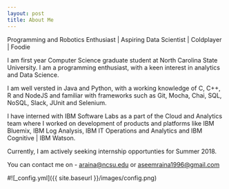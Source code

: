 ```yaml
---
layout: post
title: About Me
---
```


Programming and Robotics Enthusiast | Aspiring Data Scientist | Coldplayer | Foodie

I am first year Computer Science graduate student at North Carolina State University. I am a programming enthusiast, with a keen interest in analytics and Data Science.

I am well versted in Java and Python, with a working knowledge of C, C++, R and NodeJS and familiar with frameworks such as Git, Mocha, Chai,
SQL, NoSQL, Slack, JUnit and Selenium.

I have interned with IBM Software Labs as a part of the Cloud and Analytics team where I worked on development of products and platforms like IBM Bluemix, IBM Log Analysis, IBM IT Operations and Analytics and IBM Cognitive | IBM Watson.

Currently, I am actively seeking internship opportunties for Summer 2018.

You can contact me on - araina@ncsu.edu or aseemraina1996@gmail.com

#![_config.yml]({{ site.baseurl }}/images/config.png)
